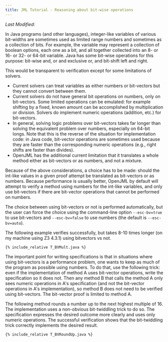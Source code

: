 ```yaml
---
title: JML Tutorial - Reasoning about bit-wise operations
---
```

<i>Last Modified: <script type="text/javascript"> document.write(new Date(document.lastModified).toUTCString())</script></i>

In Java programs (and other languages), integer-like variables of various bit-widths are sometimes
used as limited range numbers and sometimes as a collection of bits. For example, the variable
may represent a collection of boolean options, each one as a bit, and all together collected into an
8- or 16- or 32- or 64-bit variable. Java has some bit-wise operations for this purpose: bit-wise and, or and exclusive or, and bit-shift left and right.

This would be transparent to verification except for some limitations of solvers. 
* Current solvers can treat variables as either numbers or bit-vectors but they cannot convert between them.
* Current solvers do not have general bit operations on numbers, only on bit-vectors. Some limited operations can be emulated: for example shifting by a fixed, known amount can be accomplished by multiplication or division. Solvers do implement numeric operations (addition, etc.) for bit-vectors.
* In general, solving logic problems over bit-vectors takes far longer than solving the equivalent problem over numbers, especially on 64-bit longs. Note that this is the reverse of the situation
for implementation code: in Java code, bit-vector operations are sometimes used because they
are faster than the corresponding numeric operations (e.g., right shifts are faster than divides).
* OpenJML has the additional current limitation that it translates a whole method either as bit-vectors or as numbers, and not a mixture.

Because of the above considerations, a choice has to be made: should the int-like values in a given proof attempt be translated as bit-vectors or as numbers. Because performance is usually better, OpenJML by default will attempt to verify a method using numbers for the int-like variables, and only use bit-vectors if there are bit-vector operations that
cannot be performed on numbers.

The choice between using bit-vectors or not is performed automatically, but the user can force the
choice using the command-line option `--esc-bv=true` to use bit-vectors and `--esc-bv=false` to use numbers
(the default is `--esc-bv=auto`).

The following example verifies successfully, but takes 8-10 times longer (on my machine using Z3 4.3.1) using bitvectors vs not.
```
{% include_relative T_BVMult.java %}
```

The important point for writing specifications is that in situations where using bit-vectors is
a performance problem, one wants to keep as much of the program as possible using numbers.
To do that, use the following trick: even if the implementation of method A uses bit-vector operations, 
write the specification so it does not. Then any method B that calls the method A only 
sees numeric operations in A's specification (and not the bit-vector operations in 
A's implementation), so method B does not need to be verified using bit-vectors. The bit-vector
proof is limited to method A.

The following method rounds a number up to the next highest multiple of 16. The implementation
uses a non-obvious bit-twiddling trick to do so. The specification expresses the desired
outcome more clearly and uses only numeric operations. The successful verification shows that
the bit-twiddling trick correctly implements the desired result.
```
{% include_relative T_BVRoundUp.java %}
```
